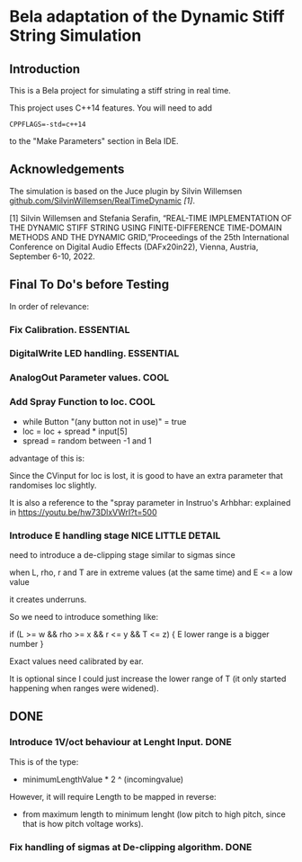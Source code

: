 
# Bela adaptation of the Dynamic Stiff String Simulation


## Introduction
This is a Bela project for simulating a stiff string in real time.

This project uses C++14 features. You will need to add

    CPPFLAGS=-std=c++14

to the "Make Parameters" section in Bela IDE.

## Acknowledgements
The simulation is based on the Juce plugin by Silvin Willemsen [github.com/SilvinWillemsen/RealTimeDynamic](https://github.com/SilvinWillemsen/RealTimeDynamic) *[1]*.

[1] Silvin Willemsen and Stefania Serafin, “REAL-TIME IMPLEMENTATION OF THE DYNAMIC STIFF STRING USING
FINITE-DIFFERENCE TIME-DOMAIN METHODS AND THE DYNAMIC GRID,”Proceedings of the 25th International Conference on Digital Audio Effects (DAFx20in22), Vienna, Austria, September 6-10, 2022.

## Final To Do's before Testing

In order of relevance:

### Fix Calibration. ESSENTIAL

### DigitalWrite LED handling. ESSENTIAL

### AnalogOut Parameter values. COOL

### Add Spray Function to loc. COOL

- while Button "(any button not in use)" = true
- loc = loc + spread * input[5]
- spread = random between -1 and 1

advantage of this is:

Since the CVinput for loc is lost, it is good to have an extra parameter that randomises loc slightly.

It is also a reference to the "spray parameter in Instruo's Arhbhar: explained in https://youtu.be/hw73DlxVWrI?t=500

### Introduce E handling stage NICE LITTLE DETAIL

need to introduce a de-clipping stage similar to sigmas since 

when L, rho, r and T are in extreme values (at the same time) 
and 
E <= a low value

it creates underruns.

So we need to introduce something like:

if (L >= w && rho >= x && r <= y && T <= z)
{
E lower range is a bigger number
}

Exact values need calibrated by ear.

It is optional since I could just increase the lower range of T (it only started happening when ranges were widened).

## DONE

### Introduce 1V/oct behaviour at Lenght Input. DONE

This is of the type:
- minimumLengthValue * 2 ^ (incomingvalue)

However, it will require Length to be mapped in reverse:
- from maximum length to minimum lenght (low pitch to high pitch, since that is how pitch voltage works).

### Fix handling of sigmas at De-clipping algorithm. DONE

